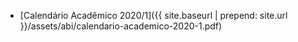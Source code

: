 - [Calendário Acadêmico 2020/1]({{ site.baseurl | prepend: site.url }}/assets/abi/calendario-academico-2020-1.pdf)